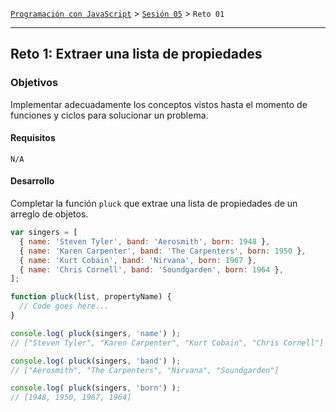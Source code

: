 [`Programación con JavaScript`](../../Readme.md) > [`Sesión 05`](../Readme.md) > `Reto 01`

---

## Reto 1: Extraer una lista de propiedades

### Objetivos

Implementar adecuadamente los conceptos vistos hasta el momento de funciones y ciclos para solucionar un problema.

#### Requisitos

`N/A`

#### Desarrollo

Completar la función `pluck` que extrae una lista de propiedades de un arreglo de objetos.

```javascript
var singers = [
  { name: 'Steven Tyler', band: 'Aerosmith', born: 1948 },
  { name: 'Karen Carpenter', band: 'The Carpenters', born: 1950 },
  { name: 'Kurt Cobain', band: 'Nirvana', born: 1967 },
  { name: 'Chris Cornell', band: 'Soundgarden', born: 1964 },
];

function pluck(list, propertyName) {
  // Code goes here...
}

console.log( pluck(singers, 'name') );
// ["Steven Tyler", "Karen Carpenter", "Kurt Cobain", "Chris Cornell"]

console.log( pluck(singers, 'band') );
// ["Aerosmith", "The Carpenters", "Nirvana", "Soundgarden"]

console.log( pluck(singers, 'born') );
// [1948, 1950, 1967, 1964]
```
